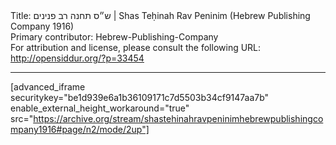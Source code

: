 <html>
<head></head>
<body>
Title: ש״ס תחנה רב פנינים | Shas Teḥinah Rav Peninim (Hebrew Publishing Company 1916)<br />
Primary contributor: Hebrew-Publishing-Company<br />
For attribution and license, please consult the following URL: <a href="http://opensiddur.org/?p=33454">http://opensiddur.org/?p=33454</a>
<p />
<hr />

[advanced_iframe securitykey="be1d939e6a1b36109171c7d5503b34cf9147aa7b" enable_external_height_workaround="true" src="https://archive.org/stream/shastehinahravpeninimhebrewpublishingcompany1916#page/n2/mode/2up"]


</body>
</html>